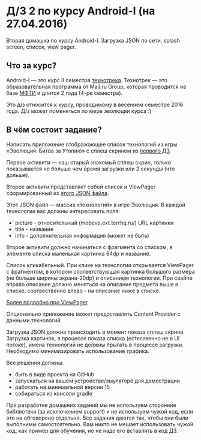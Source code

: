 # Д/З 2 по курсу Android-I (на 27.04.2016)

Вторая домашка по курсу Android-I. Загрузка JSON по сети, splash screen, список, view pager. 

## Что за курс?

Android-I — это курс II семестра [технотрека](track.mail.ru). Технотрек — это образовательная программа от Mail.ru Group, которая проводится на базе [МФТИ](mipt.ru) и длится 2 года (4-ре семестра).

Это д/з относится к курсу, проводимому в весеннем семестре 2016 года. Д/з может поменяться по мере эволюции курса :)

## В чём состоит задание?

Написать приложение отображающее список технологий из игры «Эволюция: Битва за Утопию» с сплеш скрином из [первого ДЗ](https://github.com/Oktosha/track-android-task1).

Первое активити — наш старый знaкомый сплеш скрин, только показывается не больше чем время загрузки или 2 секунды (что дольше).

Второе активити представляет собой список и ViewPager сформированный из [этого JSON файла](http://mobevo.ext.terrhq.ru/shr/j/ru/technology.js).

Этот JSON файл — массив «технологий» в игре Эволюция. В каждой технологии вас должны интересовать поля:

+ picture - относительный (mobevo.ext.terrhq.ru/) URL картинки
+ title - название
+ info - дополнительная информация (может не быть)

Второе активити должно начинаться с фрагмента со списком, в элементе списка
маленькая картинка 64dp и название.

Список кликабельный. При клике на технологии открывается ViewPager c фрагментом, в котором соответствующая картинка большого размера (не больше ширины экрана-20dp) и описанием технологии. При свайпе вправо описание должно меняться на описание предмета выше в списке, соотвественно влево - на описание ниже в списке.

[Более подробно про ViewPager](http://developer.android.com/intl/ru/training/animation/screen-slide.html).

Опционально приложение может предоставлять Content Provider с данными технологий.

Загрузка JSON должна происходить в момент показа сплеш скрина. Загрузка картинок, в процессе показа списка (естественно не в UI потоке), имена технологий не должны прыгать в процессе загрузки. Необходимо минимизировать использование трафика.

Все решения должны:

+ быть в виде проекта на GitHub
+ запускаться на вашем устройстве/эмуляторе для демострации
+ работать на минимальной версии 15
+ собираться из консоли gradle

При разработке домашних заданий мы не используем сторонние библиотеки (за исключением support) и не используем чужой код, если это не обговорено отдельно. Все задания даются так, чтобы они были выполнимы самостоятельно. Вам никто не мешает использовать чужой код, как пример для обучения, но не надо его вставлять в код ДЗ.